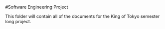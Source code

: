 #Software Engineering Project

This folder will contain all of the documents for 
the King of Tokyo semester long project.
